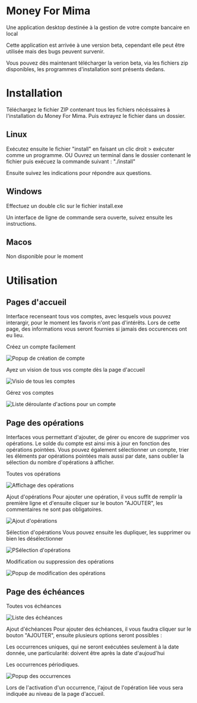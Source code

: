 # Money For Mima

Une application desktop destinée à la gestion de votre compte bancaire en local

Cette application est arrivée à une version beta, cependant elle peut être utilisée mais des bugs peuvent survenir.

Vous pouvez dès maintenant télécharger la verion beta, via les fichiers zip disponibles, les programmes d'installation sont présents dedans.

# Installation


Téléchargez le fichier ZIP contenant tous les fichiers nécéssaires à l'installation du Money For Mima. Puis extrayez le fichier dans un dossier.


## Linux

Exécutez ensuite le fichier "install" en faisant un clic droit > exécuter comme un programme.
OU
Ouvrez un terminal dans le dossier contenant le fichier puis exécuez la commande suivant : "./install"

Ensuite suivez les indications pour répondre aux questions.


## Windows

Effectuez un double clic sur le fichier install.exe

Un interface de ligne de commande sera ouverte, suivez ensuite les instructions.

## Macos

Non disponible pour le moment


# Utilisation

## Pages d'accueil
Interface recenseant tous vos comptes, avec lesquels vous pouvez interargir, pour le moment les favoris n'ont pas d'intérêts. Lors de cette page, des informations vous seront fournies si jamais des occurences ont eu lieu.

Créez un compte facilement

![Popup de création de compte](./assets/images/README/account_creation.png)

Ayez un vision de tous vos compte dès la page d'accueil

![Visio de tous les comptes](./assets/images/README/account_list.png)

Gérez vos comptes

![Liste déroulante d'actions pour un compte](./assets/images/README/account_dropdown.png)


## Page des opérations
Interfaces vous permettant d'ajouter, de gérer ou encore de supprimer vos opérations. Le solde du compte est ainsi mis à jour en fonction des opérations pointées. Vous pouvez également sélectionner un compte, trier les éléments par opérations pointées mais aussi par date, sans oublier la sélection du nombre d'opérations à afficher.

Toutes vos opérations

![Affichage des opérations](./assets/images/README/transactions_list.png)

Ajout d'opérations
Pour ajouter une opération, il vous suffit de remplir la première ligne et d'ensuite cliquer sur le bouton "AJOUTER", les commentaires ne sont pas obligatoires.

![Ajout d'opérations](./assets/images/README/transactions_adding.png)

Sélection d'opérations
Vous pouvez ensuite les dupliquer, les supprimer ou bien les désélectionner

![PSélection d'opérations](./assets/images/README/transactions_selecting.png)

Modification ou suppression des opérations

![Popup de modification des opérations](./assets/images/README/transactions_modify.png)


## Page des échéances

Toutes vos échéances

![Liste des échéances](./assets/images/README/due_list.png)

Ajout d'échéances
Pour ajouter des échéances, il vous faudra cliquer sur le bouton "AJOUTER", ensuite plusieurs options seront possibles : 

Les occurrences uniques, qui ne seront exécutées seulement à la date donnée, une particularité: doivent être après la date d'aujoud'hui

Les occurrences périodiques.

![Popup des occurrences](./assets/images/README/due_popup.png)

Lors de l'activation d'un occurrence, l'ajout de l'opération liée vous sera indiquée au niveau de la page d'accueil.


